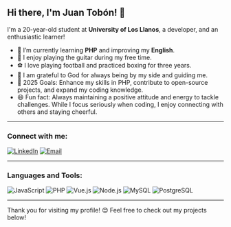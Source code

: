 ## Hi there, I'm Juan Tobón! 👋

I'm a 20-year-old student at **University of Los Llanos**, a developer, and an enthusiastic learner!

- 🌱 I’m currently learning **PHP** and improving my **English**.
- 🎸 I enjoy playing the guitar during my free time.
- ⚽ I love playing football and practiced boxing for three years.
- 🙏 I am grateful to God for always being by my side and guiding me.
- 🎯 2025 Goals: Enhance my skills in PHP, contribute to open-source projects, and expand my coding knowledge.
- 😄 Fun fact: Always maintaining a positive attitude and energy to tackle challenges. While I focus seriously when coding, I enjoy connecting with others and staying cheerful.

---

### Connect with me:
[![LinkedIn](https://img.shields.io/badge/-LinkedIn-0077B5?style=flat&logo=linkedin&logoColor=white)](https://www.linkedin.com/in/juan-tobón/)
[![Email](https://img.shields.io/badge/-Email-D14836?style=flat&logo=gmail&logoColor=white)](mailto:jctobon11.2@gmail.com)

---

### Languages and Tools:
![JavaScript](https://img.shields.io/badge/-JavaScript-F7DF1E?style=flat&logo=javascript&logoColor=black)
![PHP](https://img.shields.io/badge/-PHP-777BB4?style=flat&logo=php&logoColor=white)
![Vue.js](https://img.shields.io/badge/-Vue.js-4FC08D?style=flat&logo=vue.js&logoColor=white)
![Node.js](https://img.shields.io/badge/-Node.js-339933?style=flat&logo=node.js&logoColor=white)
![MySQL](https://img.shields.io/badge/-MySQL-4479A1?style=flat&logo=mysql&logoColor=white)
![PostgreSQL](https://img.shields.io/badge/-PostgreSQL-336791?style=flat&logo=postgresql&logoColor=white)

---

Thank you for visiting my profile! 😊 Feel free to check out my projects below!
